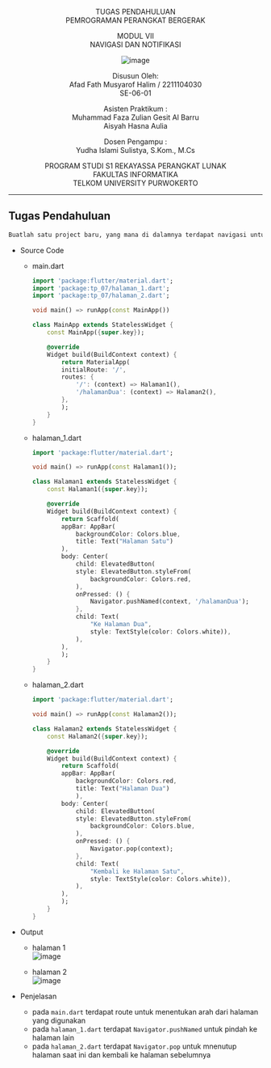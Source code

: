 <div align="center">

TUGAS PENDAHULUAN
<br>
PEMROGRAMAN PERANGKAT BERGERAK

MODUL VII
<br>
NAVIGASI DAN NOTIFIKASI

![image](https://lac.telkomuniversity.ac.id/wp-content/uploads/2021/01/cropped-1200px-Telkom_University_Logo.svg-270x270.png)

Disusun Oleh:
<br>
Afad Fath Musyarof Halim / 2211104030
<br>
SE-06-01

Asisten Praktikum :
<br>
Muhammad Faza Zulian Gesit Al Barru
<br>
Aisyah Hasna Aulia

Dosen Pengampu :
<br>
Yudha Islami Sulistya, S.Kom., M.Cs

PROGRAM STUDI S1 REKAYASSA PERANGKAT LUNAK
<br>
FAKULTAS INFORMATIKA 
<br>
TELKOM UNIVERSITY PURWOKERTO

</div>

---

## Tugas Pendahuluan

``` txt
Buatlah satu project baru, yang mana di dalamnya terdapat navigasi untuk pindah dari satu halaman ke halaman lainnya 
```

- Source Code
  - main.dart
  
    ``` dart
    import 'package:flutter/material.dart';
    import 'package:tp_07/halaman_1.dart';
    import 'package:tp_07/halaman_2.dart';

    void main() => runApp(const MainApp())

    class MainApp extends StatelessWidget {
        const MainApp({super.key});

        @override
        Widget build(BuildContext context) {
            return MaterialApp(
            initialRoute: '/',
            routes: {
                '/': (context) => Halaman1(),
                '/halamanDua': (context) => Halaman2(),
            },
            );
        }
    }
    ```

  - halaman_1.dart

    ``` dart
    import 'package:flutter/material.dart';

    void main() => runApp(const Halaman1());

    class Halaman1 extends StatelessWidget {
        const Halaman1({super.key});

        @override
        Widget build(BuildContext context) {
            return Scaffold(
            appBar: AppBar(
                backgroundColor: Colors.blue,
                title: Text("Halaman Satu")
            ),
            body: Center(
                child: ElevatedButton(
                style: ElevatedButton.styleFrom(
                    backgroundColor: Colors.red,
                ),
                onPressed: () {
                    Navigator.pushNamed(context, '/halamanDua');
                },
                child: Text(
                    "Ke Halaman Dua", 
                    style: TextStyle(color: Colors.white)),
                ),
            ),
            );
        }
    }
    ```

  - halaman_2.dart

    ``` dart
    import 'package:flutter/material.dart';

    void main() => runApp(const Halaman2());

    class Halaman2 extends StatelessWidget {
        const Halaman2({super.key});

        @override
        Widget build(BuildContext context) {
            return Scaffold(
            appBar: AppBar(
                backgroundColor: Colors.red,
                title: Text("Halaman Dua")
                ),
            body: Center(
                child: ElevatedButton(
                style: ElevatedButton.styleFrom(
                    backgroundColor: Colors.blue,
                ),
                onPressed: () {
                    Navigator.pop(context);
                },
                child: Text(
                    "Kembali ke Halaman Satu", 
                    style: TextStyle(color: Colors.white)),
                ),
            ),
            );
        }
    }
    ```

- Output
  - halaman 1 <br> ![image](https://github.com/user-attachments/assets/5a8c47a7-16d5-415c-8c18-adff3c53c95b)

  - halaman 2 <br> ![image](https://github.com/user-attachments/assets/9b1f2e7a-a3fc-4c8c-9f82-91d8dcef8089)

- Penjelasan
  - pada `main.dart` terdapat route untuk menentukan arah dari halaman yang digunakan
  - pada `halaman_1.dart` terdapat `Navigator.pushNamed` untuk pindah ke halaman lain
  - pada `halaman_2.dart` terdapat `Navigator.pop` untuk mnenutup halaman saat ini dan kembali ke halaman sebelumnya
